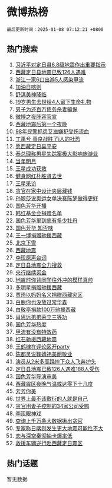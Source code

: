 # 微博热榜

`最后更新时间：2025-01-08 07:12:21 +0800`

## 热门搜索

1. [习近平对定日县6.8级地震作出重要指示](https://m.weibo.cn/search?containerid=100103type%3D1%26t%3D10%26q%3D%23%E4%B9%A0%E8%BF%91%E5%B9%B3%E5%AF%B9%E5%AE%9A%E6%97%A5%E5%8E%BF6.8%E7%BA%A7%E5%9C%B0%E9%9C%87%E4%BD%9C%E5%87%BA%E9%87%8D%E8%A6%81%E6%8C%87%E7%A4%BA%23&stream_entry_id=51&isnewpage=1&extparam=seat%3D1%26q%3D%2523%25E4%25B9%25A0%25E8%25BF%2591%25E5%25B9%25B3%25E5%25AF%25B9%25E5%25AE%259A%25E6%2597%25A5%25E5%258E%25BF6.8%25E7%25BA%25A7%25E5%259C%25B0%25E9%259C%2587%25E4%25BD%259C%25E5%2587%25BA%25E9%2587%258D%25E8%25A6%2581%25E6%258C%2587%25E7%25A4%25BA%2523%26pos%3D0%26dgr%3D0%26cate%3D10103%26c_type%3D51%26stream_entry_id%3D51%26filter_type%3Drealtimehot%26display_time%3D1736291540%26pre_seqid%3D17362915405810893847)
1. [西藏定日县地震已致126人遇难](https://m.weibo.cn/search?containerid=100103type%3D1%26t%3D10%26q%3D%23%E8%A5%BF%E8%97%8F%E5%AE%9A%E6%97%A5%E5%8E%BF%E5%9C%B0%E9%9C%87%E5%B7%B2%E8%87%B4126%E4%BA%BA%E9%81%87%E9%9A%BE%23&stream_entry_id=31&isnewpage=1&extparam=seat%3D1%26lcate%3D5001%26c_type%3D31%26realpos%3D1%26cate%3D5001%26stream_entry_id%3D31%26band_rank%3D1%26q%3D%2523%25E8%25A5%25BF%25E8%2597%258F%25E5%25AE%259A%25E6%2597%25A5%25E5%258E%25BF%25E5%259C%25B0%25E9%259C%2587%25E5%25B7%25B2%25E8%2587%25B4126%25E4%25BA%25BA%25E9%2581%2587%25E9%259A%25BE%2523%26flag%3D0%26pos%3D0%26dgr%3D0%26filter_type%3Drealtimehot%26display_time%3D1736291540%26pre_seqid%3D17362915405810893847)
1. [浙江一家6口出游5人感染甲流](https://m.weibo.cn/search?containerid=100103type%3D1%26t%3D10%26q%3D%23%E6%B5%99%E6%B1%9F%E4%B8%80%E5%AE%B66%E5%8F%A3%E5%87%BA%E6%B8%B85%E4%BA%BA%E6%84%9F%E6%9F%93%E7%94%B2%E6%B5%81%23&stream_entry_id=31&isnewpage=1&extparam=seat%3D1%26lcate%3D5001%26c_type%3D31%26realpos%3D2%26cate%3D5001%26stream_entry_id%3D31%26band_rank%3D2%26q%3D%2523%25E6%25B5%2599%25E6%25B1%259F%25E4%25B8%2580%25E5%25AE%25B66%25E5%258F%25A3%25E5%2587%25BA%25E6%25B8%25B85%25E4%25BA%25BA%25E6%2584%259F%25E6%259F%2593%25E7%2594%25B2%25E6%25B5%2581%2523%26flag%3D2%26pos%3D1%26dgr%3D0%26filter_type%3Drealtimehot%26display_time%3D1736291540%26pre_seqid%3D17362915405810893847)
1. [加油日喀则](https://m.weibo.cn/search?containerid=100103type%3D1%26t%3D10%26q%3D%23%E5%8A%A0%E6%B2%B9%E6%97%A5%E5%96%80%E5%88%99%23&stream_entry_id=31&isnewpage=1&extparam=seat%3D1%26lcate%3D5001%26c_type%3D31%26realpos%3D3%26cate%3D5001%26stream_entry_id%3D31%26band_rank%3D3%26q%3D%2523%25E5%258A%25A0%25E6%25B2%25B9%25E6%2597%25A5%25E5%2596%2580%25E5%2588%2599%2523%26flag%3D16%26pos%3D2%26dgr%3D0%26filter_type%3Drealtimehot%26display_time%3D1736291540%26pre_seqid%3D17362915405810893847)
1. [舒淇美神降临](https://m.weibo.cn/search?containerid=100103type%3D1%26t%3D10%26q%3D%23%E8%88%92%E6%B7%87%E7%BE%8E%E7%A5%9E%E9%99%8D%E4%B8%B4%23&stream_entry_id=31&isnewpage=1&extparam=seat%3D1%26lcate%3D5001%26c_type%3D31%26adid%3D271933%26cate%3D5001%26topic_ad%3D1%26stream_entry_id%3D31%26band_rank%3D4%26dgr%3D0%26q%3D%2523%25E8%2588%2592%25E6%25B7%2587%25E7%25BE%258E%25E7%25A5%259E%25E9%2599%258D%25E4%25B8%25B4%2523%26is_ad_pos%3D1%26pos%3D3%26filter_type%3Drealtimehot%26display_time%3D1736291540%26pre_seqid%3D17362915405810893847)
1. [19岁男生去世给4人留下生命礼物](https://m.weibo.cn/search?containerid=100103type%3D1%26t%3D10%26q%3D%2319%E5%B2%81%E7%94%B7%E7%94%9F%E5%8E%BB%E4%B8%96%E7%BB%994%E4%BA%BA%E7%95%99%E4%B8%8B%E7%94%9F%E5%91%BD%E7%A4%BC%E7%89%A9%23&stream_entry_id=31&isnewpage=1&extparam=seat%3D1%26lcate%3D5001%26c_type%3D31%26realpos%3D4%26cate%3D5001%26stream_entry_id%3D31%26band_rank%3D4%26q%3D%252319%25E5%25B2%2581%25E7%2594%25B7%25E7%2594%259F%25E5%258E%25BB%25E4%25B8%2596%25E7%25BB%25994%25E4%25BA%25BA%25E7%2595%2599%25E4%25B8%258B%25E7%2594%259F%25E5%2591%25BD%25E7%25A4%25BC%25E7%2589%25A9%2523%26flag%3D32768%26pos%3D4%26dgr%3D0%26filter_type%3Drealtimehot%26display_time%3D1736291540%26pre_seqid%3D17362915405810893847)
1. [男子为还百万债务杀妻骗保](https://m.weibo.cn/search?containerid=100103type%3D1%26t%3D10%26q%3D%23%E7%94%B7%E5%AD%90%E4%B8%BA%E8%BF%98%E7%99%BE%E4%B8%87%E5%80%BA%E5%8A%A1%E6%9D%80%E5%A6%BB%E9%AA%97%E4%BF%9D%23&stream_entry_id=31&isnewpage=1&extparam=seat%3D1%26lcate%3D5001%26c_type%3D31%26realpos%3D5%26cate%3D5001%26stream_entry_id%3D31%26band_rank%3D5%26q%3D%2523%25E7%2594%25B7%25E5%25AD%2590%25E4%25B8%25BA%25E8%25BF%2598%25E7%2599%25BE%25E4%25B8%2587%25E5%2580%25BA%25E5%258A%25A1%25E6%259D%2580%25E5%25A6%25BB%25E9%25AA%2597%25E4%25BF%259D%2523%26flag%3D0%26pos%3D5%26dgr%3D0%26filter_type%3Drealtimehot%26display_time%3D1736291540%26pre_seqid%3D17362915405810893847)
1. [微博之夜阵容官宣](https://m.weibo.cn/search?containerid=100103type%3D1%26t%3D10%26q%3D%23%E5%BE%AE%E5%8D%9A%E4%B9%8B%E5%A4%9C%E9%98%B5%E5%AE%B9%E5%AE%98%E5%AE%A3%23&stream_entry_id=31&isnewpage=1&extparam=seat%3D1%26lcate%3D5001%26c_type%3D31%26realpos%3D6%26cate%3D5001%26stream_entry_id%3D31%26band_rank%3D6%26q%3D%2523%25E5%25BE%25AE%25E5%258D%259A%25E4%25B9%258B%25E5%25A4%259C%25E9%2598%25B5%25E5%25AE%25B9%25E5%25AE%2598%25E5%25AE%25A3%2523%26flag%3D0%26pos%3D6%26dgr%3D0%26filter_type%3Drealtimehot%26display_time%3D1736291540%26pre_seqid%3D17362915405810893847)
1. [西藏地震后第一个夜晚](https://m.weibo.cn/search?containerid=100103type%3D1%26t%3D10%26q%3D%23%E8%A5%BF%E8%97%8F%E5%9C%B0%E9%9C%87%E5%90%8E%E7%AC%AC%E4%B8%80%E4%B8%AA%E5%A4%9C%E6%99%9A%23&stream_entry_id=31&isnewpage=1&extparam=seat%3D1%26lcate%3D5001%26c_type%3D31%26realpos%3D7%26cate%3D5001%26stream_entry_id%3D31%26band_rank%3D7%26q%3D%2523%25E8%25A5%25BF%25E8%2597%258F%25E5%259C%25B0%25E9%259C%2587%25E5%2590%258E%25E7%25AC%25AC%25E4%25B8%2580%25E4%25B8%25AA%25E5%25A4%259C%25E6%2599%259A%2523%26flag%3D0%26pos%3D7%26dgr%3D0%26filter_type%3Drealtimehot%26display_time%3D1736291540%26pre_seqid%3D17362915405810893847)
1. [98年民警抓患艾滋嫌犯受伤流血](https://m.weibo.cn/search?containerid=100103type%3D1%26t%3D10%26q%3D%2398%E5%B9%B4%E6%B0%91%E8%AD%A6%E6%8A%93%E6%82%A3%E8%89%BE%E6%BB%8B%E5%AB%8C%E7%8A%AF%E5%8F%97%E4%BC%A4%E6%B5%81%E8%A1%80%23&stream_entry_id=31&isnewpage=1&extparam=seat%3D1%26lcate%3D5001%26c_type%3D31%26realpos%3D8%26cate%3D5001%26stream_entry_id%3D31%26band_rank%3D8%26q%3D%252398%25E5%25B9%25B4%25E6%25B0%2591%25E8%25AD%25A6%25E6%258A%2593%25E6%2582%25A3%25E8%2589%25BE%25E6%25BB%258B%25E5%25AB%258C%25E7%258A%25AF%25E5%258F%2597%25E4%25BC%25A4%25E6%25B5%2581%25E8%25A1%2580%2523%26flag%3D0%26pos%3D8%26dgr%3D0%26filter_type%3Drealtimehot%26display_time%3D1736291540%26pre_seqid%3D17362915405810893847)
1. [丁禹兮 善良战胜了i人的社恐](https://m.weibo.cn/search?containerid=100103type%3D1%26t%3D10%26q%3D%E4%B8%81%E7%A6%B9%E5%85%AE+%E5%96%84%E8%89%AF%E6%88%98%E8%83%9C%E4%BA%86i%E4%BA%BA%E7%9A%84%E7%A4%BE%E6%81%90&stream_entry_id=31&isnewpage=1&extparam=seat%3D1%26lcate%3D5001%26c_type%3D31%26realpos%3D9%26cate%3D5001%26stream_entry_id%3D31%26band_rank%3D9%26q%3D%25E4%25B8%2581%25E7%25A6%25B9%25E5%2585%25AE%2520%25E5%2596%2584%25E8%2589%25AF%25E6%2588%2598%25E8%2583%259C%25E4%25BA%2586i%25E4%25BA%25BA%25E7%259A%2584%25E7%25A4%25BE%25E6%2581%2590%26flag%3D0%26pos%3D9%26dgr%3D0%26filter_type%3Drealtimehot%26display_time%3D1736291540%26pre_seqid%3D17362915405810893847)
1. [愿西藏定日县平安](https://m.weibo.cn/search?containerid=100103type%3D1%26t%3D10%26q%3D%23%E6%84%BF%E8%A5%BF%E8%97%8F%E5%AE%9A%E6%97%A5%E5%8E%BF%E5%B9%B3%E5%AE%89%23&stream_entry_id=31&isnewpage=1&extparam=seat%3D1%26lcate%3D5001%26c_type%3D31%26realpos%3D10%26cate%3D5001%26stream_entry_id%3D31%26band_rank%3D10%26q%3D%2523%25E6%2584%25BF%25E8%25A5%25BF%25E8%2597%258F%25E5%25AE%259A%25E6%2597%25A5%25E5%258E%25BF%25E5%25B9%25B3%25E5%25AE%2589%2523%26flag%3D0%26pos%3D10%26dgr%3D0%26filter_type%3Drealtimehot%26display_time%3D1736291540%26pre_seqid%3D17362915405810893847)
1. [泰总理称男星失踪案极大影响旅游业](https://m.weibo.cn/search?containerid=100103type%3D1%26t%3D10%26q%3D%23%E6%B3%B0%E6%80%BB%E7%90%86%E7%A7%B0%E7%94%B7%E6%98%9F%E5%A4%B1%E8%B8%AA%E6%A1%88%E6%9E%81%E5%A4%A7%E5%BD%B1%E5%93%8D%E6%97%85%E6%B8%B8%E4%B8%9A%23&stream_entry_id=31&isnewpage=1&extparam=seat%3D1%26lcate%3D5001%26c_type%3D31%26realpos%3D11%26cate%3D5001%26stream_entry_id%3D31%26band_rank%3D11%26q%3D%2523%25E6%25B3%25B0%25E6%2580%25BB%25E7%2590%2586%25E7%25A7%25B0%25E7%2594%25B7%25E6%2598%259F%25E5%25A4%25B1%25E8%25B8%25AA%25E6%25A1%2588%25E6%259E%2581%25E5%25A4%25A7%25E5%25BD%25B1%25E5%2593%258D%25E6%2597%2585%25E6%25B8%25B8%25E4%25B8%259A%2523%26flag%3D2%26pos%3D11%26dgr%3D0%26filter_type%3Drealtimehot%26display_time%3D1736291540%26pre_seqid%3D17362915405810893847)
1. [当年明月](https://m.weibo.cn/search?containerid=100103type%3D1%26t%3D10%26q%3D%E5%BD%93%E5%B9%B4%E6%98%8E%E6%9C%88&stream_entry_id=31&isnewpage=1&extparam=seat%3D1%26lcate%3D5001%26c_type%3D31%26realpos%3D12%26cate%3D5001%26stream_entry_id%3D31%26band_rank%3D12%26q%3D%25E5%25BD%2593%25E5%25B9%25B4%25E6%2598%258E%25E6%259C%2588%26flag%3D0%26pos%3D12%26dgr%3D0%26filter_type%3Drealtimehot%26display_time%3D1736291540%26pre_seqid%3D17362915405810893847)
1. [王星成功获救](https://m.weibo.cn/search?containerid=100103type%3D1%26t%3D10%26q%3D%23%E7%8E%8B%E6%98%9F%E6%88%90%E5%8A%9F%E8%8E%B7%E6%95%91%23&stream_entry_id=31&isnewpage=1&extparam=seat%3D1%26lcate%3D5001%26c_type%3D31%26realpos%3D13%26cate%3D5001%26stream_entry_id%3D31%26band_rank%3D13%26q%3D%2523%25E7%258E%258B%25E6%2598%259F%25E6%2588%2590%25E5%258A%259F%25E8%258E%25B7%25E6%2595%2591%2523%26flag%3D0%26pos%3D13%26dgr%3D0%26filter_type%3Drealtimehot%26display_time%3D1736291540%26pre_seqid%3D17362915405810893847)
1. [健身网红朴胜贤去世](https://m.weibo.cn/search?containerid=100103type%3D1%26t%3D10%26q%3D%23%E5%81%A5%E8%BA%AB%E7%BD%91%E7%BA%A2%E6%9C%B4%E8%83%9C%E8%B4%A4%E5%8E%BB%E4%B8%96%23&stream_entry_id=31&isnewpage=1&extparam=seat%3D1%26lcate%3D5001%26c_type%3D31%26realpos%3D14%26cate%3D5001%26stream_entry_id%3D31%26band_rank%3D14%26q%3D%2523%25E5%2581%25A5%25E8%25BA%25AB%25E7%25BD%2591%25E7%25BA%25A2%25E6%259C%25B4%25E8%2583%259C%25E8%25B4%25A4%25E5%258E%25BB%25E4%25B8%2596%2523%26flag%3D0%26pos%3D14%26dgr%3D0%26filter_type%3Drealtimehot%26display_time%3D1736291540%26pre_seqid%3D17362915405810893847)
1. [王星采访](https://m.weibo.cn/search?containerid=100103type%3D1%26t%3D10%26q%3D%E7%8E%8B%E6%98%9F%E9%87%87%E8%AE%BF&stream_entry_id=31&isnewpage=1&extparam=seat%3D1%26lcate%3D5001%26c_type%3D31%26realpos%3D15%26cate%3D5001%26stream_entry_id%3D31%26band_rank%3D15%26q%3D%25E7%258E%258B%25E6%2598%259F%25E9%2587%2587%25E8%25AE%25BF%26flag%3D2%26pos%3D15%26dgr%3D0%26filter_type%3Drealtimehot%26display_time%3D1736291540%26pre_seqid%3D17362915405810893847)
1. [贪官在家中设计夹层藏钱](https://m.weibo.cn/search?containerid=100103type%3D1%26t%3D10%26q%3D%23%E8%B4%AA%E5%AE%98%E5%9C%A8%E5%AE%B6%E4%B8%AD%E8%AE%BE%E8%AE%A1%E5%A4%B9%E5%B1%82%E8%97%8F%E9%92%B1%23&stream_entry_id=31&isnewpage=1&extparam=seat%3D1%26lcate%3D5001%26c_type%3D31%26realpos%3D16%26cate%3D5001%26stream_entry_id%3D31%26band_rank%3D16%26q%3D%2523%25E8%25B4%25AA%25E5%25AE%2598%25E5%259C%25A8%25E5%25AE%25B6%25E4%25B8%25AD%25E8%25AE%25BE%25E8%25AE%25A1%25E5%25A4%25B9%25E5%25B1%2582%25E8%2597%258F%25E9%2592%25B1%2523%26flag%3D0%26pos%3D16%26dgr%3D0%26filter_type%3Drealtimehot%26display_time%3D1736291540%26pre_seqid%3D17362915405810893847)
1. [孙颖莎说奥运女单决赛陈梦做得更好](https://m.weibo.cn/search?containerid=100103type%3D1%26t%3D10%26q%3D%23%E5%AD%99%E9%A2%96%E8%8E%8E%E8%AF%B4%E5%A5%A5%E8%BF%90%E5%A5%B3%E5%8D%95%E5%86%B3%E8%B5%9B%E9%99%88%E6%A2%A6%E5%81%9A%E5%BE%97%E6%9B%B4%E5%A5%BD%23&stream_entry_id=31&isnewpage=1&extparam=seat%3D1%26lcate%3D5001%26c_type%3D31%26realpos%3D17%26cate%3D5001%26stream_entry_id%3D31%26band_rank%3D17%26q%3D%2523%25E5%25AD%2599%25E9%25A2%2596%25E8%258E%258E%25E8%25AF%25B4%25E5%25A5%25A5%25E8%25BF%2590%25E5%25A5%25B3%25E5%258D%2595%25E5%2586%25B3%25E8%25B5%259B%25E9%2599%2588%25E6%25A2%25A6%25E5%2581%259A%25E5%25BE%2597%25E6%259B%25B4%25E5%25A5%25BD%2523%26flag%3D0%26pos%3D17%26dgr%3D0%26filter_type%3Drealtimehot%26display_time%3D1736291540%26pre_seqid%3D17362915405810893847)
1. [国色芳华开播](https://m.weibo.cn/search?containerid=100103type%3D1%26t%3D10%26q%3D%E5%9B%BD%E8%89%B2%E8%8A%B3%E5%8D%8E%E5%BC%80%E6%92%AD&stream_entry_id=31&isnewpage=1&extparam=seat%3D1%26lcate%3D5001%26c_type%3D31%26realpos%3D18%26cate%3D5001%26stream_entry_id%3D31%26band_rank%3D18%26q%3D%25E5%259B%25BD%25E8%2589%25B2%25E8%258A%25B3%25E5%258D%258E%25E5%25BC%2580%25E6%2592%25AD%26flag%3D0%26pos%3D18%26dgr%3D0%26filter_type%3Drealtimehot%26display_time%3D1736291540%26pre_seqid%3D17362915405810893847)
1. [韩红基金会捐赠名单](https://m.weibo.cn/search?containerid=100103type%3D1%26t%3D10%26q%3D%23%E9%9F%A9%E7%BA%A2%E5%9F%BA%E9%87%91%E4%BC%9A%E6%8D%90%E8%B5%A0%E5%90%8D%E5%8D%95%23&stream_entry_id=31&isnewpage=1&extparam=seat%3D1%26lcate%3D5001%26c_type%3D31%26realpos%3D19%26cate%3D5001%26stream_entry_id%3D31%26band_rank%3D19%26q%3D%2523%25E9%259F%25A9%25E7%25BA%25A2%25E5%259F%25BA%25E9%2587%2591%25E4%25BC%259A%25E6%258D%2590%25E8%25B5%25A0%25E5%2590%258D%25E5%258D%2595%2523%26flag%3D0%26pos%3D19%26dgr%3D0%26filter_type%3Drealtimehot%26display_time%3D1736291540%26pre_seqid%3D17362915405810893847)
1. [国色芳华里到底有多少牡丹](https://m.weibo.cn/search?containerid=100103type%3D1%26t%3D10%26q%3D%23%E5%9B%BD%E8%89%B2%E8%8A%B3%E5%8D%8E%E9%87%8C%E5%88%B0%E5%BA%95%E6%9C%89%E5%A4%9A%E5%B0%91%E7%89%A1%E4%B8%B9%23&stream_entry_id=31&isnewpage=1&extparam=seat%3D1%26lcate%3D5001%26c_type%3D31%26realpos%3D20%26cate%3D5001%26stream_entry_id%3D31%26band_rank%3D20%26q%3D%2523%25E5%259B%25BD%25E8%2589%25B2%25E8%258A%25B3%25E5%258D%258E%25E9%2587%258C%25E5%2588%25B0%25E5%25BA%2595%25E6%259C%2589%25E5%25A4%259A%25E5%25B0%2591%25E7%2589%25A1%25E4%25B8%25B9%2523%26flag%3D0%26pos%3D20%26dgr%3D0%26filter_type%3Drealtimehot%26display_time%3D1736291540%26pre_seqid%3D17362915405810893847)
1. [国色芳华 知否味](https://m.weibo.cn/search?containerid=100103type%3D1%26t%3D10%26q%3D%E5%9B%BD%E8%89%B2%E8%8A%B3%E5%8D%8E+%E7%9F%A5%E5%90%A6%E5%91%B3&stream_entry_id=31&isnewpage=1&extparam=seat%3D1%26lcate%3D5001%26c_type%3D31%26realpos%3D21%26cate%3D5001%26stream_entry_id%3D31%26band_rank%3D21%26q%3D%25E5%259B%25BD%25E8%2589%25B2%25E8%258A%25B3%25E5%258D%258E%2520%25E7%259F%25A5%25E5%2590%25A6%25E5%2591%25B3%26flag%3D0%26pos%3D21%26dgr%3D0%26filter_type%3Drealtimehot%26display_time%3D1736291540%26pre_seqid%3D17362915405810893847)
1. [王一博捐赠驰援西藏](https://m.weibo.cn/search?containerid=100103type%3D1%26t%3D10%26q%3D%23%E7%8E%8B%E4%B8%80%E5%8D%9A%E6%8D%90%E8%B5%A0%E9%A9%B0%E6%8F%B4%E8%A5%BF%E8%97%8F%23&stream_entry_id=31&isnewpage=1&extparam=seat%3D1%26lcate%3D5001%26c_type%3D31%26realpos%3D22%26cate%3D5001%26stream_entry_id%3D31%26band_rank%3D22%26q%3D%2523%25E7%258E%258B%25E4%25B8%2580%25E5%258D%259A%25E6%258D%2590%25E8%25B5%25A0%25E9%25A9%25B0%25E6%258F%25B4%25E8%25A5%25BF%25E8%2597%258F%2523%26flag%3D0%26pos%3D22%26dgr%3D0%26filter_type%3Drealtimehot%26display_time%3D1736291540%26pre_seqid%3D17362915405810893847)
1. [北京下雪](https://m.weibo.cn/search?containerid=100103type%3D1%26t%3D10%26q%3D%E5%8C%97%E4%BA%AC%E4%B8%8B%E9%9B%AA&stream_entry_id=31&isnewpage=1&extparam=seat%3D1%26lcate%3D5001%26c_type%3D31%26realpos%3D23%26cate%3D5001%26stream_entry_id%3D31%26band_rank%3D23%26q%3D%25E5%258C%2597%25E4%25BA%25AC%25E4%25B8%258B%25E9%259B%25AA%26flag%3D0%26pos%3D23%26dgr%3D0%26filter_type%3Drealtimehot%26display_time%3D1736291540%26pre_seqid%3D17362915405810893847)
1. [西藏地震](https://m.weibo.cn/search?containerid=100103type%3D1%26t%3D10%26q%3D%E8%A5%BF%E8%97%8F%E5%9C%B0%E9%9C%87&stream_entry_id=31&isnewpage=1&extparam=seat%3D1%26lcate%3D5001%26c_type%3D31%26realpos%3D24%26cate%3D5001%26stream_entry_id%3D31%26band_rank%3D24%26q%3D%25E8%25A5%25BF%25E8%2597%258F%25E5%259C%25B0%25E9%259C%2587%26flag%3D0%26pos%3D24%26dgr%3D0%26filter_type%3Drealtimehot%26display_time%3D1736291540%26pre_seqid%3D17362915405810893847)
1. [李现原声台词](https://m.weibo.cn/search?containerid=100103type%3D1%26t%3D10%26q%3D%E6%9D%8E%E7%8E%B0%E5%8E%9F%E5%A3%B0%E5%8F%B0%E8%AF%8D&stream_entry_id=31&isnewpage=1&extparam=seat%3D1%26lcate%3D5001%26c_type%3D31%26realpos%3D25%26cate%3D5001%26stream_entry_id%3D31%26band_rank%3D25%26q%3D%25E6%259D%258E%25E7%258E%25B0%25E5%258E%259F%25E5%25A3%25B0%25E5%258F%25B0%25E8%25AF%258D%26flag%3D1%26pos%3D25%26dgr%3D0%26filter_type%3Drealtimehot%26display_time%3D1736291540%26pre_seqid%3D17362915405810893847)
1. [定日县地震全力搜救](https://m.weibo.cn/search?containerid=100103type%3D1%26t%3D10%26q%3D%23%E5%AE%9A%E6%97%A5%E5%8E%BF%E5%9C%B0%E9%9C%87%E5%85%A8%E5%8A%9B%E6%90%9C%E6%95%91%23&stream_entry_id=31&isnewpage=1&extparam=seat%3D1%26lcate%3D5001%26c_type%3D31%26realpos%3D26%26cate%3D5001%26stream_entry_id%3D31%26band_rank%3D26%26q%3D%2523%25E5%25AE%259A%25E6%2597%25A5%25E5%258E%25BF%25E5%259C%25B0%25E9%259C%2587%25E5%2585%25A8%25E5%258A%259B%25E6%2590%259C%25E6%2595%2591%2523%26flag%3D0%26pos%3D26%26dgr%3D0%26filter_type%3Drealtimehot%26display_time%3D1736291540%26pre_seqid%3D17362915405810893847)
1. [央行继续买金](https://m.weibo.cn/search?containerid=100103type%3D1%26t%3D10%26q%3D%23%E5%A4%AE%E8%A1%8C%E7%BB%A7%E7%BB%AD%E4%B9%B0%E9%87%91%23&stream_entry_id=31&isnewpage=1&extparam=seat%3D1%26lcate%3D5001%26c_type%3D31%26realpos%3D27%26cate%3D5001%26stream_entry_id%3D31%26band_rank%3D27%26q%3D%2523%25E5%25A4%25AE%25E8%25A1%258C%25E7%25BB%25A7%25E7%25BB%25AD%25E4%25B9%25B0%25E9%2587%2591%2523%26flag%3D0%26pos%3D27%26dgr%3D0%26filter_type%3Drealtimehot%26display_time%3D1736291540%26pre_seqid%3D17362915405810893847)
1. [地震时你背同学往外冲的模样真帅](https://m.weibo.cn/search?containerid=100103type%3D1%26t%3D10%26q%3D%23%E5%9C%B0%E9%9C%87%E6%97%B6%E4%BD%A0%E8%83%8C%E5%90%8C%E5%AD%A6%E5%BE%80%E5%A4%96%E5%86%B2%E7%9A%84%E6%A8%A1%E6%A0%B7%E7%9C%9F%E5%B8%85%23&stream_entry_id=31&isnewpage=1&extparam=seat%3D1%26lcate%3D5001%26c_type%3D31%26realpos%3D28%26cate%3D5001%26stream_entry_id%3D31%26band_rank%3D28%26q%3D%2523%25E5%259C%25B0%25E9%259C%2587%25E6%2597%25B6%25E4%25BD%25A0%25E8%2583%258C%25E5%2590%258C%25E5%25AD%25A6%25E5%25BE%2580%25E5%25A4%2596%25E5%2586%25B2%25E7%259A%2584%25E6%25A8%25A1%25E6%25A0%25B7%25E7%259C%259F%25E5%25B8%2585%2523%26flag%3D32768%26pos%3D28%26dgr%3D0%26filter_type%3Drealtimehot%26display_time%3D1736291540%26pre_seqid%3D17362915405810893847)
1. [多明星捐赠驰援西藏](https://m.weibo.cn/search?containerid=100103type%3D1%26t%3D10%26q%3D%23%E5%A4%9A%E6%98%8E%E6%98%9F%E6%8D%90%E8%B5%A0%E9%A9%B0%E6%8F%B4%E8%A5%BF%E8%97%8F%23&stream_entry_id=31&isnewpage=1&extparam=seat%3D1%26lcate%3D5001%26c_type%3D31%26realpos%3D29%26cate%3D5001%26stream_entry_id%3D31%26band_rank%3D29%26q%3D%2523%25E5%25A4%259A%25E6%2598%258E%25E6%2598%259F%25E6%258D%2590%25E8%25B5%25A0%25E9%25A9%25B0%25E6%258F%25B4%25E8%25A5%25BF%25E8%2597%258F%2523%26flag%3D0%26pos%3D29%26dgr%3D0%26filter_type%3Drealtimehot%26display_time%3D1736291540%26pre_seqid%3D17362915405810893847)
1. [贾玲以妈妈名义捐赠西藏灾区](https://m.weibo.cn/search?containerid=100103type%3D1%26t%3D10%26q%3D%23%E8%B4%BE%E7%8E%B2%E4%BB%A5%E5%A6%88%E5%A6%88%E5%90%8D%E4%B9%89%E6%8D%90%E8%B5%A0%E8%A5%BF%E8%97%8F%E7%81%BE%E5%8C%BA%23&stream_entry_id=31&isnewpage=1&extparam=seat%3D1%26lcate%3D5001%26c_type%3D31%26realpos%3D30%26cate%3D5001%26stream_entry_id%3D31%26band_rank%3D30%26q%3D%2523%25E8%25B4%25BE%25E7%258E%25B2%25E4%25BB%25A5%25E5%25A6%2588%25E5%25A6%2588%25E5%2590%258D%25E4%25B9%2589%25E6%258D%2590%25E8%25B5%25A0%25E8%25A5%25BF%25E8%2597%258F%25E7%2581%25BE%25E5%258C%25BA%2523%26flag%3D0%26pos%3D30%26dgr%3D0%26filter_type%3Drealtimehot%26display_time%3D1736291540%26pre_seqid%3D17362915405810893847)
1. [白鹿你也没放过常华森](https://m.weibo.cn/search?containerid=100103type%3D1%26t%3D10%26q%3D%23%E7%99%BD%E9%B9%BF%E4%BD%A0%E4%B9%9F%E6%B2%A1%E6%94%BE%E8%BF%87%E5%B8%B8%E5%8D%8E%E6%A3%AE%23&stream_entry_id=31&isnewpage=1&extparam=seat%3D1%26lcate%3D5001%26c_type%3D31%26realpos%3D31%26cate%3D5001%26stream_entry_id%3D31%26band_rank%3D31%26q%3D%2523%25E7%2599%25BD%25E9%25B9%25BF%25E4%25BD%25A0%25E4%25B9%259F%25E6%25B2%25A1%25E6%2594%25BE%25E8%25BF%2587%25E5%25B8%25B8%25E5%258D%258E%25E6%25A3%25AE%2523%26flag%3D1%26pos%3D31%26dgr%3D0%26filter_type%3Drealtimehot%26display_time%3D1736291540%26pre_seqid%3D17362915405810893847)
1. [白敬亭捐款100万驰援西藏](https://m.weibo.cn/search?containerid=100103type%3D1%26t%3D10%26q%3D%23%E7%99%BD%E6%95%AC%E4%BA%AD%E6%8D%90%E6%AC%BE100%E4%B8%87%E9%A9%B0%E6%8F%B4%E8%A5%BF%E8%97%8F%23&stream_entry_id=31&isnewpage=1&extparam=seat%3D1%26lcate%3D5001%26c_type%3D31%26realpos%3D32%26cate%3D5001%26stream_entry_id%3D31%26band_rank%3D32%26q%3D%2523%25E7%2599%25BD%25E6%2595%25AC%25E4%25BA%25AD%25E6%258D%2590%25E6%25AC%25BE100%25E4%25B8%2587%25E9%25A9%25B0%25E6%258F%25B4%25E8%25A5%25BF%25E8%2597%258F%2523%26flag%3D0%26pos%3D32%26dgr%3D0%26filter_type%3Drealtimehot%26display_time%3D1736291540%26pre_seqid%3D17362915405810893847)
1. [肖思远弟弟荣立三等功](https://m.weibo.cn/search?containerid=100103type%3D1%26t%3D10%26q%3D%23%E8%82%96%E6%80%9D%E8%BF%9C%E5%BC%9F%E5%BC%9F%E8%8D%A3%E7%AB%8B%E4%B8%89%E7%AD%89%E5%8A%9F%23&stream_entry_id=31&isnewpage=1&extparam=seat%3D1%26lcate%3D5001%26c_type%3D31%26realpos%3D33%26cate%3D5001%26stream_entry_id%3D31%26band_rank%3D33%26q%3D%2523%25E8%2582%2596%25E6%2580%259D%25E8%25BF%259C%25E5%25BC%259F%25E5%25BC%259F%25E8%258D%25A3%25E7%25AB%258B%25E4%25B8%2589%25E7%25AD%2589%25E5%258A%259F%2523%26flag%3D1%26pos%3D33%26dgr%3D0%26filter_type%3Drealtimehot%26display_time%3D1736291540%26pre_seqid%3D17362915405810893847)
1. [国色芳华热度](https://m.weibo.cn/search?containerid=100103type%3D1%26t%3D10%26q%3D%E5%9B%BD%E8%89%B2%E8%8A%B3%E5%8D%8E%E7%83%AD%E5%BA%A6&stream_entry_id=31&isnewpage=1&extparam=seat%3D1%26lcate%3D5001%26c_type%3D31%26realpos%3D34%26cate%3D5001%26stream_entry_id%3D31%26band_rank%3D34%26q%3D%25E5%259B%25BD%25E8%2589%25B2%25E8%258A%25B3%25E5%258D%258E%25E7%2583%25AD%25E5%25BA%25A6%26flag%3D0%26pos%3D34%26dgr%3D0%26filter_type%3Drealtimehot%26display_time%3D1736291540%26pre_seqid%3D17362915405810893847)
1. [甲流有没有特效药](https://m.weibo.cn/search?containerid=100103type%3D1%26t%3D10%26q%3D%23%E7%94%B2%E6%B5%81%E6%9C%89%E6%B2%A1%E6%9C%89%E7%89%B9%E6%95%88%E8%8D%AF%23&stream_entry_id=31&isnewpage=1&extparam=seat%3D1%26lcate%3D5001%26c_type%3D31%26realpos%3D35%26cate%3D5001%26stream_entry_id%3D31%26band_rank%3D35%26q%3D%2523%25E7%2594%25B2%25E6%25B5%2581%25E6%259C%2589%25E6%25B2%25A1%25E6%259C%2589%25E7%2589%25B9%25E6%2595%2588%25E8%258D%25AF%2523%26flag%3D0%26pos%3D35%26dgr%3D0%26filter_type%3Drealtimehot%26display_time%3D1736291540%26pre_seqid%3D17362915405810893847)
1. [红石驰援西藏地震](https://m.weibo.cn/search?containerid=100103type%3D1%26t%3D10%26q%3D%23%E7%BA%A2%E7%9F%B3%E9%A9%B0%E6%8F%B4%E8%A5%BF%E8%97%8F%E5%9C%B0%E9%9C%87%23&stream_entry_id=31&isnewpage=1&extparam=seat%3D1%26lcate%3D5001%26c_type%3D31%26realpos%3D36%26cate%3D5001%26stream_entry_id%3D31%26band_rank%3D36%26q%3D%2523%25E7%25BA%25A2%25E7%259F%25B3%25E9%25A9%25B0%25E6%258F%25B4%25E8%25A5%25BF%25E8%2597%258F%25E5%259C%25B0%25E9%259C%2587%2523%26flag%3D0%26pos%3D36%26dgr%3D0%26filter_type%3Drealtimehot%26display_time%3D1736291540%26pre_seqid%3D17362915405810893847)
1. [王鹤棣在评论区开party](https://m.weibo.cn/search?containerid=100103type%3D1%26t%3D10%26q%3D%E7%8E%8B%E9%B9%A4%E6%A3%A3%E5%9C%A8%E8%AF%84%E8%AE%BA%E5%8C%BA%E5%BC%80party&stream_entry_id=31&isnewpage=1&extparam=seat%3D1%26lcate%3D5001%26c_type%3D31%26realpos%3D37%26cate%3D5001%26stream_entry_id%3D31%26band_rank%3D37%26q%3D%25E7%258E%258B%25E9%25B9%25A4%25E6%25A3%25A3%25E5%259C%25A8%25E8%25AF%2584%25E8%25AE%25BA%25E5%258C%25BA%25E5%25BC%2580party%26flag%3D0%26pos%3D37%26dgr%3D0%26filter_type%3Drealtimehot%26display_time%3D1736291540%26pre_seqid%3D17362915405810893847)
1. [陈都灵说鞠婧祎美丽敬业](https://m.weibo.cn/search?containerid=100103type%3D1%26t%3D10%26q%3D%23%E9%99%88%E9%83%BD%E7%81%B5%E8%AF%B4%E9%9E%A0%E5%A9%A7%E7%A5%8E%E7%BE%8E%E4%B8%BD%E6%95%AC%E4%B8%9A%23&stream_entry_id=31&isnewpage=1&extparam=seat%3D1%26lcate%3D5001%26c_type%3D31%26realpos%3D38%26cate%3D5001%26stream_entry_id%3D31%26band_rank%3D38%26q%3D%2523%25E9%2599%2588%25E9%2583%25BD%25E7%2581%25B5%25E8%25AF%25B4%25E9%259E%25A0%25E5%25A9%25A7%25E7%25A5%258E%25E7%25BE%258E%25E4%25B8%25BD%25E6%2595%25AC%25E4%25B8%259A%2523%26flag%3D0%26pos%3D38%26dgr%3D0%26filter_type%3Drealtimehot%26display_time%3D1736291540%26pre_seqid%3D17362915405810893847)
1. [演员从2米多高跷摔下众人飞奔护头](https://m.weibo.cn/search?containerid=100103type%3D1%26t%3D10%26q%3D%23%E6%BC%94%E5%91%98%E4%BB%8E2%E7%B1%B3%E5%A4%9A%E9%AB%98%E8%B7%B7%E6%91%94%E4%B8%8B%E4%BC%97%E4%BA%BA%E9%A3%9E%E5%A5%94%E6%8A%A4%E5%A4%B4%23&stream_entry_id=31&isnewpage=1&extparam=seat%3D1%26lcate%3D5001%26c_type%3D31%26realpos%3D39%26cate%3D5001%26stream_entry_id%3D31%26band_rank%3D39%26q%3D%2523%25E6%25BC%2594%25E5%2591%2598%25E4%25BB%258E2%25E7%25B1%25B3%25E5%25A4%259A%25E9%25AB%2598%25E8%25B7%25B7%25E6%2591%2594%25E4%25B8%258B%25E4%25BC%2597%25E4%25BA%25BA%25E9%25A3%259E%25E5%25A5%2594%25E6%258A%25A4%25E5%25A4%25B4%2523%26flag%3D0%26pos%3D39%26dgr%3D0%26filter_type%3Drealtimehot%26display_time%3D1736291540%26pre_seqid%3D17362915405810893847)
1. [定日县地震已致126人遇难188人受伤](https://m.weibo.cn/search?containerid=100103type%3D1%26t%3D10%26q%3D%23%E5%AE%9A%E6%97%A5%E5%8E%BF%E5%9C%B0%E9%9C%87%E5%B7%B2%E8%87%B4126%E4%BA%BA%E9%81%87%E9%9A%BE188%E4%BA%BA%E5%8F%97%E4%BC%A4%23&stream_entry_id=31&isnewpage=1&extparam=seat%3D1%26lcate%3D5001%26c_type%3D31%26realpos%3D40%26cate%3D5001%26stream_entry_id%3D31%26band_rank%3D40%26q%3D%2523%25E5%25AE%259A%25E6%2597%25A5%25E5%258E%25BF%25E5%259C%25B0%25E9%259C%2587%25E5%25B7%25B2%25E8%2587%25B4126%25E4%25BA%25BA%25E9%2581%2587%25E9%259A%25BE188%25E4%25BA%25BA%25E5%258F%2597%25E4%25BC%25A4%2523%26flag%3D0%26pos%3D40%26dgr%3D0%26filter_type%3Drealtimehot%26display_time%3D1736291540%26pre_seqid%3D17362915405810893847)
1. [国色芳华导演审美](https://m.weibo.cn/search?containerid=100103type%3D1%26t%3D10%26q%3D%E5%9B%BD%E8%89%B2%E8%8A%B3%E5%8D%8E%E5%AF%BC%E6%BC%94%E5%AE%A1%E7%BE%8E&stream_entry_id=31&isnewpage=1&extparam=seat%3D1%26lcate%3D5001%26c_type%3D31%26realpos%3D41%26cate%3D5001%26stream_entry_id%3D31%26band_rank%3D41%26q%3D%25E5%259B%25BD%25E8%2589%25B2%25E8%258A%25B3%25E5%258D%258E%25E5%25AF%25BC%25E6%25BC%2594%25E5%25AE%25A1%25E7%25BE%258E%26flag%3D0%26pos%3D41%26dgr%3D0%26filter_type%3Drealtimehot%26display_time%3D1736291540%26pre_seqid%3D17362915405810893847)
1. [西藏震区夜晚气温或达零下十几度](https://m.weibo.cn/search?containerid=100103type%3D1%26t%3D10%26q%3D%23%E8%A5%BF%E8%97%8F%E9%9C%87%E5%8C%BA%E5%A4%9C%E6%99%9A%E6%B0%94%E6%B8%A9%E6%88%96%E8%BE%BE%E9%9B%B6%E4%B8%8B%E5%8D%81%E5%87%A0%E5%BA%A6%23&stream_entry_id=31&isnewpage=1&extparam=seat%3D1%26lcate%3D5001%26c_type%3D31%26realpos%3D42%26cate%3D5001%26stream_entry_id%3D31%26band_rank%3D42%26q%3D%2523%25E8%25A5%25BF%25E8%2597%258F%25E9%259C%2587%25E5%258C%25BA%25E5%25A4%259C%25E6%2599%259A%25E6%25B0%2594%25E6%25B8%25A9%25E6%2588%2596%25E8%25BE%25BE%25E9%259B%25B6%25E4%25B8%258B%25E5%258D%2581%25E5%2587%25A0%25E5%25BA%25A6%2523%26flag%3D0%26pos%3D42%26dgr%3D0%26filter_type%3Drealtimehot%26display_time%3D1736291540%26pre_seqid%3D17362915405810893847)
1. [芳芳你美](https://m.weibo.cn/search?containerid=100103type%3D1%26t%3D10%26q%3D%E8%8A%B3%E8%8A%B3%E4%BD%A0%E7%BE%8E&stream_entry_id=31&isnewpage=1&extparam=seat%3D1%26lcate%3D5001%26c_type%3D31%26realpos%3D43%26cate%3D5001%26stream_entry_id%3D31%26band_rank%3D43%26q%3D%25E8%258A%25B3%25E8%258A%25B3%25E4%25BD%25A0%25E7%25BE%258E%26flag%3D0%26pos%3D43%26dgr%3D0%26filter_type%3Drealtimehot%26display_time%3D1736291540%26pre_seqid%3D17362915405810893847)
1. [世界上最不该敷衍的人就是自己](https://m.weibo.cn/search?containerid=100103type%3D1%26t%3D10%26q%3D%23%E4%B8%96%E7%95%8C%E4%B8%8A%E6%9C%80%E4%B8%8D%E8%AF%A5%E6%95%B7%E8%A1%8D%E7%9A%84%E4%BA%BA%E5%B0%B1%E6%98%AF%E8%87%AA%E5%B7%B1%23&stream_entry_id=31&isnewpage=1&extparam=seat%3D1%26lcate%3D5001%26c_type%3D31%26realpos%3D44%26cate%3D5001%26stream_entry_id%3D31%26band_rank%3D44%26q%3D%2523%25E4%25B8%2596%25E7%2595%258C%25E4%25B8%258A%25E6%259C%2580%25E4%25B8%258D%25E8%25AF%25A5%25E6%2595%25B7%25E8%25A1%258D%25E7%259A%2584%25E4%25BA%25BA%25E5%25B0%25B1%25E6%2598%25AF%25E8%2587%25AA%25E5%25B7%25B1%2523%26flag%3D0%26pos%3D44%26dgr%3D0%26filter_type%3Drealtimehot%26display_time%3D1736291540%26pre_seqid%3D17362915405810893847)
1. [贪官用妻子控制的34家公司受贿](https://m.weibo.cn/search?containerid=100103type%3D1%26t%3D10%26q%3D%23%E8%B4%AA%E5%AE%98%E7%94%A8%E5%A6%BB%E5%AD%90%E6%8E%A7%E5%88%B6%E7%9A%8434%E5%AE%B6%E5%85%AC%E5%8F%B8%E5%8F%97%E8%B4%BF%23&stream_entry_id=31&isnewpage=1&extparam=seat%3D1%26lcate%3D5001%26c_type%3D31%26realpos%3D45%26cate%3D5001%26stream_entry_id%3D31%26band_rank%3D45%26q%3D%2523%25E8%25B4%25AA%25E5%25AE%2598%25E7%2594%25A8%25E5%25A6%25BB%25E5%25AD%2590%25E6%258E%25A7%25E5%2588%25B6%25E7%259A%258434%25E5%25AE%25B6%25E5%2585%25AC%25E5%258F%25B8%25E5%258F%2597%25E8%25B4%25BF%2523%26flag%3D0%26pos%3D45%26dgr%3D0%26filter_type%3Drealtimehot%26display_time%3D1736291540%26pre_seqid%3D17362915405810893847)
1. [李现眼神戏](https://m.weibo.cn/search?containerid=100103type%3D1%26t%3D10%26q%3D%E6%9D%8E%E7%8E%B0%E7%9C%BC%E7%A5%9E%E6%88%8F&stream_entry_id=31&isnewpage=1&extparam=seat%3D1%26lcate%3D5001%26c_type%3D31%26realpos%3D46%26cate%3D5001%26stream_entry_id%3D31%26band_rank%3D46%26q%3D%25E6%259D%258E%25E7%258E%25B0%25E7%259C%25BC%25E7%25A5%259E%25E6%2588%258F%26flag%3D0%26pos%3D46%26dgr%3D0%26filter_type%3Drealtimehot%26display_time%3D1736291540%26pre_seqid%3D17362915405810893847)
1. [查询上千万条大数据揪出贪官](https://m.weibo.cn/search?containerid=100103type%3D1%26t%3D10%26q%3D%23%E6%9F%A5%E8%AF%A2%E4%B8%8A%E5%8D%83%E4%B8%87%E6%9D%A1%E5%A4%A7%E6%95%B0%E6%8D%AE%E6%8F%AA%E5%87%BA%E8%B4%AA%E5%AE%98%23&stream_entry_id=31&isnewpage=1&extparam=seat%3D1%26lcate%3D5001%26c_type%3D31%26realpos%3D47%26cate%3D5001%26stream_entry_id%3D31%26band_rank%3D47%26q%3D%2523%25E6%259F%25A5%25E8%25AF%25A2%25E4%25B8%258A%25E5%258D%2583%25E4%25B8%2587%25E6%259D%25A1%25E5%25A4%25A7%25E6%2595%25B0%25E6%258D%25AE%25E6%258F%25AA%25E5%2587%25BA%25E8%25B4%25AA%25E5%25AE%2598%2523%26flag%3D0%26pos%3D47%26dgr%3D0%26filter_type%3Drealtimehot%26display_time%3D1736291540%26pre_seqid%3D17362915405810893847)
1. [专家称日喀则发生更大地震可能性不大](https://m.weibo.cn/search?containerid=100103type%3D1%26t%3D10%26q%3D%23%E4%B8%93%E5%AE%B6%E7%A7%B0%E6%97%A5%E5%96%80%E5%88%99%E5%8F%91%E7%94%9F%E6%9B%B4%E5%A4%A7%E5%9C%B0%E9%9C%87%E5%8F%AF%E8%83%BD%E6%80%A7%E4%B8%8D%E5%A4%A7%23&stream_entry_id=31&isnewpage=1&extparam=seat%3D1%26lcate%3D5001%26c_type%3D31%26realpos%3D48%26cate%3D5001%26stream_entry_id%3D31%26band_rank%3D48%26q%3D%2523%25E4%25B8%2593%25E5%25AE%25B6%25E7%25A7%25B0%25E6%2597%25A5%25E5%2596%2580%25E5%2588%2599%25E5%258F%2591%25E7%2594%259F%25E6%259B%25B4%25E5%25A4%25A7%25E5%259C%25B0%25E9%259C%2587%25E5%258F%25AF%25E8%2583%25BD%25E6%2580%25A7%25E4%25B8%258D%25E5%25A4%25A7%2523%26flag%3D0%26pos%3D48%26dgr%3D0%26filter_type%3Drealtimehot%26display_time%3D1736291540%26pre_seqid%3D17362915405810893847)
1. [恋与深空秦彻抽卡爆率低](https://m.weibo.cn/search?containerid=100103type%3D1%26t%3D10%26q%3D%23%E6%81%8B%E4%B8%8E%E6%B7%B1%E7%A9%BA%E7%A7%A6%E5%BD%BB%E6%8A%BD%E5%8D%A1%E7%88%86%E7%8E%87%E4%BD%8E%23&stream_entry_id=31&isnewpage=1&extparam=seat%3D1%26lcate%3D5001%26c_type%3D31%26realpos%3D49%26cate%3D5001%26stream_entry_id%3D31%26band_rank%3D49%26q%3D%2523%25E6%2581%258B%25E4%25B8%258E%25E6%25B7%25B1%25E7%25A9%25BA%25E7%25A7%25A6%25E5%25BD%25BB%25E6%258A%25BD%25E5%258D%25A1%25E7%2588%2586%25E7%258E%2587%25E4%25BD%258E%2523%26flag%3D0%26pos%3D49%26dgr%3D0%26filter_type%3Drealtimehot%26display_time%3D1736291540%26pre_seqid%3D17362915405810893847)
1. [救援车辆逆行赴西藏定日震区](https://m.weibo.cn/search?containerid=100103type%3D1%26t%3D10%26q%3D%23%E6%95%91%E6%8F%B4%E8%BD%A6%E8%BE%86%E9%80%86%E8%A1%8C%E8%B5%B4%E8%A5%BF%E8%97%8F%E5%AE%9A%E6%97%A5%E9%9C%87%E5%8C%BA%23&stream_entry_id=31&isnewpage=1&extparam=seat%3D1%26lcate%3D5001%26c_type%3D31%26realpos%3D50%26cate%3D5001%26stream_entry_id%3D31%26band_rank%3D50%26q%3D%2523%25E6%2595%2591%25E6%258F%25B4%25E8%25BD%25A6%25E8%25BE%2586%25E9%2580%2586%25E8%25A1%258C%25E8%25B5%25B4%25E8%25A5%25BF%25E8%2597%258F%25E5%25AE%259A%25E6%2597%25A5%25E9%259C%2587%25E5%258C%25BA%2523%26flag%3D0%26pos%3D50%26dgr%3D0%26filter_type%3Drealtimehot%26display_time%3D1736291540%26pre_seqid%3D17362915405810893847)

## 热门话题

暂无数据
